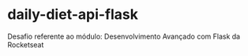 # daily-diet-api-flask
Desafio referente ao módulo:  Desenvolvimento Avançado com Flask da Rocketseat
